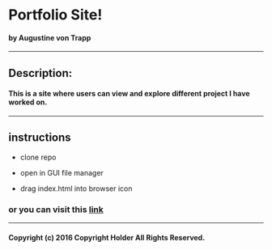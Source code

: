 



# Portfolio Site!
#### by Augustine von Trapp
---
## Description:

#### This is a site where users can view and explore different project I have worked on.

---
## instructions

* clone repo

* open in GUI file manager

* drag index.html into browser icon

### or you can visit this [link](http://augustinevt.github.io/personal-portfolio)
---

#### Copyright (c) 2016 Copyright Holder All Rights Reserved.
